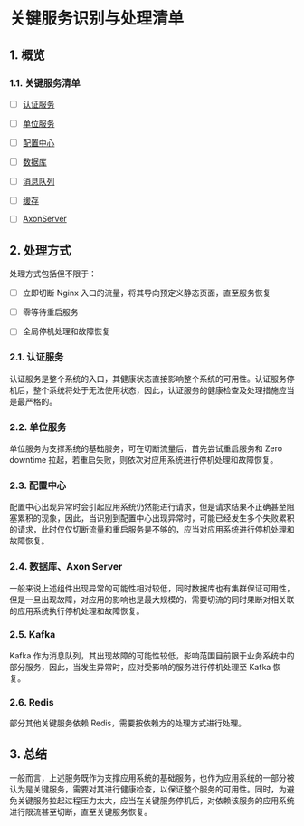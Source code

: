# 关键服务识别与处理清单

## 1. 概览

### 1.1. 关键服务清单

- [ ] [认证服务](#smso-auth-service)

- [ ] [单位服务](#smso-organization-service)

- [ ] [配置中心](#config-service)

- [ ] [数据库](#database)

- [ ] [消息队列](#Kafka)

- [ ] [缓存](#Redis)

- [ ] [AxonServer](#AxonServer)

## 2. 处理方式

处理方式包括但不限于：

- [ ] 立即切断 Nginx 入口的流量，将其导向预定义静态页面，直至服务恢复

- [ ] 零等待重启服务

- [ ] 全局停机处理和故障恢复

### 2.1. 认证服务

认证服务是整个系统的入口，其健康状态直接影响整个系统的可用性。认证服务停机后，整个系统将处于无法使用状态，因此，认证服务的健康检查及处理措施应当是最严格的。

### 2.2. 单位服务

单位服务为支撑系统的基础服务，可在切断流量后，首先尝试重启服务和 Zero downtime 拉起，若重启失败，则依次对应用系统进行停机处理和故障恢复。

### 2.3. 配置中心

配置中心出现异常时会引起应用系统仍然能进行请求，但是请求结果不正确甚至阻塞累积的现象，因此，当识别到配置中心出现异常时，可能已经发生多个失败累积的请求，此时仅仅切断流量和重启服务是不够的，应当对应用系统进行停机处理和故障恢复。

### 2.4. 数据库、Axon Server

一般来说上述组件出现异常的可能性相对较低，同时数据库也有集群保证可用性，但是一旦出现故障，对应用的影响也是最大规模的，需要切流的同时果断对相关联的应用系统执行停机处理和故障恢复。

### 2.5. Kafka

Kafka 作为消息队列，其出现故障的可能性较低，影响范围目前限于业务系统中的部分服务，因此，当发生异常时，应对受影响的服务进行停机处理至 Kafka 恢复。

### 2.6. Redis

部分其他关键服务依赖 Redis，需要按依赖方的处理方式进行处理。

## 3. 总结

一般而言，上述服务既作为支撑应用系统的基础服务，也作为应用系统的一部分被认为是关键服务，需要对其进行健康检查，以保证整个服务的可用性。同时，为避免关键服务拉起过程压力太大，应当在关键服务停机后，对依赖该服务的应用系统进行限流甚至切断，直至关键服务恢复。
